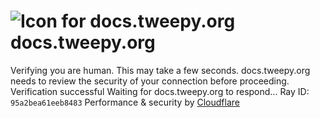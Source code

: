 # ![Icon for docs.tweepy.org](https://docs.tweepy.org/favicon.ico)docs.tweepy.org
Verifying you are human. This may take a few seconds.
docs.tweepy.org needs to review the security of your connection before proceeding.
Verification successful
Waiting for docs.tweepy.org to respond...
Ray ID: `95a2bea61eeb8483`
Performance & security by [Cloudflare](https://www.cloudflare.com?utm_source=challenge&utm_campaign=m)

